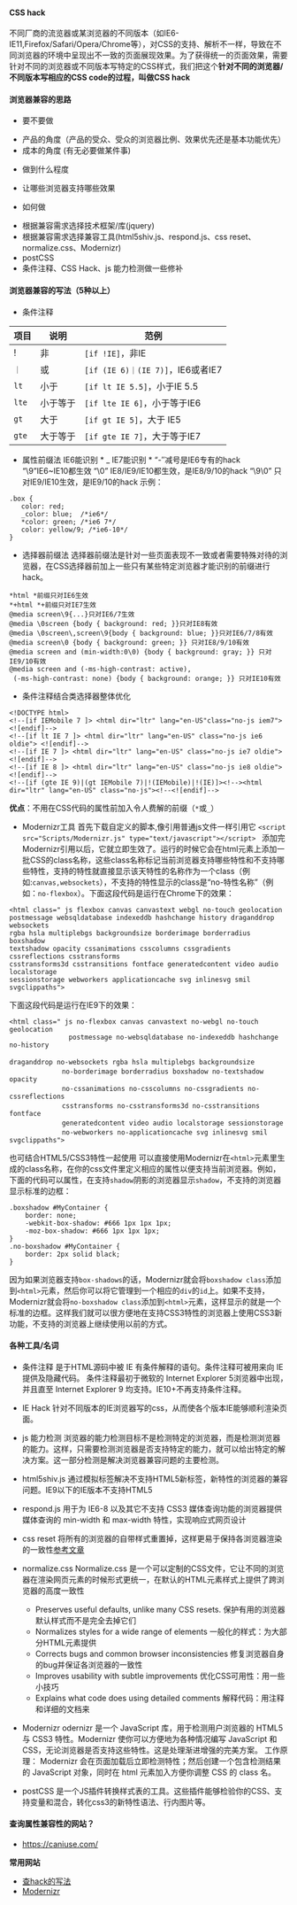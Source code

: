 #### CSS hack
不同厂商的流览器或某浏览器的不同版本（如IE6-IE11,Firefox/Safari/Opera/Chrome等），对CSS的支持、解析不一样，导致在不同浏览器的环境中呈现出不一致的页面展现效果。为了获得统一的页面效果，需要针对不同的浏览器或不同版本写特定的CSS样式，我们把这个**针对不同的浏览器/不同版本写相应的CSS code的过程，叫做CSS hack**
#### 浏览器兼容的思路
- 要不要做
 * 产品的角度（产品的受众、受众的浏览器比例、效果优先还是基本功能优先）
 * 成本的角度 (有无必要做某件事)

- 做到什么程度
 * 让哪些浏览器支持哪些效果

- 如何做
 * 根据兼容需求选择技术框架/库(jquery)
 * 根据兼容需求选择兼容工具(html5shiv.js、respond.js、css reset、normalize.css、Modernizr)
 * postCSS
 * 条件注释、CSS Hack、js 能力检测做一些修补

#### 浏览器兼容的写法（5种以上）
-  条件注释

|项目|说明|范例|
|---|---|---|
|!|非|`[if !IE]`，非IE|
|`｜`|或|`[if (IE 6)｜(IE 7)]`，IE6或者IE7|
|`lt`|小于|`[if lt IE 5.5]`，小于IE 5.5|
|`lte`|小于等于|`[if lte IE 6]`，小于等于IE6|
|`gt`|大于|`[if gt IE 5]`，大于 IE5|
|`gte`|大于等于|`[if gte IE 7]`，大于等于IE7|

- 属性前缀法
  IE6能识别 * _
  IE7能识别 *
“-″减号是IE6专有的hack
“\9”IE6~IE10都生效
“\0” IE8/IE9/IE10都生效，是IE8/9/10的hack
“\9\0” 只对IE9/IE10生效，是IE9/10的hack
示例：
```
.box {
   color: red;
   _color: blue;  /*ie6*/
   *color: green; /*ie6 7*/
   color: yellow/9; /*ie6-10*/
}
```
- 选择器前缀法
选择器前缀法是针对一些页面表现不一致或者需要特殊对待的浏览器，在CSS选择器前加上一些只有某些特定浏览器才能识别的前缀进行hack。
```
*html *前缀只对IE6生效 
*+html *+前缀只对IE7生效 
@media screen\9{...}只对IE6/7生效 
@media \0screen {body { background: red; }}只对IE8有效 
@media \0screen\,screen\9{body { background: blue; }}只对IE6/7/8有效 
@media screen\0 {body { background: green; }} 只对IE8/9/10有效 
@media screen and (min-width:0\0) {body { background: gray; }} 只对IE9/10有效 
@media screen and (-ms-high-contrast: active),
 (-ms-high-contrast: none) {body { background: orange; }} 只对IE10有效
```
- 条件注释结合类选择器整体优化
```
<!DOCTYPE html> 
<!--[if IEMobile 7 ]> <html dir="ltr" lang="en-US"class="no-js iem7"> <![endif]--> 
<!--[if lt IE 7 ]> <html dir="ltr" lang="en-US" class="no-js ie6 oldie"> <![endif]--> 
<!--[if IE 7 ]> <html dir="ltr" lang="en-US" class="no-js ie7 oldie"> <![endif]--> 
<!--[if IE 8 ]> <html dir="ltr" lang="en-US" class="no-js ie8 oldie"> <![endif]--> 
<!--[if (gte IE 9)|(gt IEMobile 7)|!(IEMobile)|!(IE)]><!--><html dir="ltr" lang="en-US" class="no-js"><!--<![endif]-->
```
  **优点**：不用在CSS代码的属性前加入令人费解的前缀（`*`或`_`）
- Modernizr工具
首先下载自定义的脚本,像引用普通js文件一样引用它
`<script src="Scripts/Modernizr.js" type="text/javascript"></script>
`
添加完Modernizr引用以后，它就立即生效了。运行的时候它会在html元素上添加一批CSS的class名称，这些class名称标记当前浏览器支持哪些特性和不支持哪些特性，支持的特性就直接显示该天特性的名称作为一个class（例如:`canvas,websockets`），不支持的特性显示的class是“no-特性名称”（例如：`no-flexbox`）。下面这段代码是运行在Chrome下的效果：
```
<html class=" js flexbox canvas canvastext webgl no-touch geolocation 
postmessage websqldatabase indexeddb hashchange history draganddrop websockets
rgba hsla multiplebgs backgroundsize borderimage borderradius boxshadow 
textshadow opacity cssanimations csscolumns cssgradients cssreflections csstransforms 
csstransforms3d csstransitions fontface generatedcontent video audio localstorage
sessionstorage webworkers applicationcache svg inlinesvg smil svgclippaths">
```
下面这段代码是运行在IE9下的效果：
```
<html class=" js no-flexbox canvas canvastext no-webgl no-touch geolocation 
               postmessage no-websqldatabase no-indexeddb hashchange no-history 
　　　　　　　 
draganddrop no-websockets rgba hsla multiplebgs backgroundsize 
　　　　　　　　no-borderimage borderradius boxshadow no-textshadow opacity 
　　　　　　　　no-cssanimations no-csscolumns no-cssgradients no-cssreflections
　　　　　　　　csstransforms no-csstransforms3d no-csstransitions fontface 
　　　　　　　　generatedcontent video audio localstorage sessionstorage 
　　　　　　　　no-webworkers no-applicationcache svg inlinesvg smil svgclippaths">
```
也可结合HTML5/CSS3特性一起使用
可以直接使用Modernizr在`<html>`元素里生成的class名称，在你的css文件里定义相应的属性以便支持当前浏览器。例如，下面的代码可以属性，在支持`shadow`阴影的浏览器显示`shadow`，不支持的浏览器显示标准的边框：
```
.boxshadow #MyContainer {
    border: none;
    -webkit-box-shadow: #666 1px 1px 1px;
    -moz-box-shadow: #666 1px 1px 1px;
}
.no-boxshadow #MyContainer {
    border: 2px solid black;
}
```
因为如果浏览器支持`box-shadows`的话，Modernizr就会将`boxshadow class`添加到`<html>`元素，然后你可以将它管理到一个相应的`div`的`id`上。如果不支持，Modernizr就会将`no-boxshadow class`添加到`<html>`元素，这样显示的就是一个标准的边框。这样我们就可以很方便地在支持CSS3特性的浏览器上使用CSS3新功能，不支持的浏览器上继续使用以前的方式。

#### 各种工具/名词
 * 条件注释
 是于HTML源码中被 IE 有条件解释的语句。条件注释可被用来向 IE提供及隐藏代码。 条件注释最初于微软的 Internet Explorer 5浏览器中出现，并且直至 Internet Explorer 9 均支持。IE10+不再支持条件注释。
 * IE Hack
针对不同版本的IE浏览器写的css，从而使各个版本IE能够顺利渲染页面。
 * js 能力检测
浏览器的能力检测目标不是检测特定的浏览器，而是检测浏览器的能力。这样，只需要检测浏览器是否支持特定的能力，就可以给出特定的解决方案。这一部分检测是解决浏览器兼容问题的主要检测。
 * html5shiv.js
通过模拟标签解决不支持HTML5新标签，新特性的浏览器的兼容问题。IE9以下的IE版本不支持HTML5
 * respond.js
用于为 IE6-8 以及其它不支持 CSS3 媒体查询功能的浏览器提供媒体查询的 min-width 和 max-width 特性，实现响应式网页设计
 * css reset
将所有的浏览器的自带样式重置掉，这样更易于保持各浏览器渲染的一致性[参考文章](https://segmentfault.com/a/1190000003021766)
 * normalize.css
Normalize.css 是一个可以定制的CSS文件，它让不同的浏览器在渲染网页元素的时候形式更统一，在默认的HTML元素样式上提供了跨浏览器的高度一致性
   -  Preserves useful defaults, unlike many CSS resets.
    保护有用的浏览器默认样式而不是完全去掉它们
   - Normalizes styles for a wide range of elements
    一般化的样式：为大部分HTML元素提供
   - Corrects bugs and common browser inconsistencies
    修复浏览器自身的bug并保证各浏览器的一致性
   - Improves usability with subtle improvements
    优化CSS可用性：用一些小技巧
   - Explains what code does using detailed comments
    解释代码：用注释和详细的文档来

 * Modernizr
odernizr 是一个 JavaScript 库，用于检测用户浏览器的 HTML5 与 CSS3 特性。Modernizr 使你可以方便地为各种情况编写 JavaScript 和 CSS，无论浏览器是否支持这些特性。这是处理渐进增强的完美方案。
工作原理：
Modernizr 会在页面加载后立即检测特性；然后创建一个包含检测结果的 JavaScript 对象，同时在 html 元素加入方便你调整 CSS 的 class 名。
 * postCSS
是一个JS插件转换样式表的工具。这些插件能够检验你的CSS、支持变量和混合，转化css3的新特性语法、行内图片等。

#### 查询属性兼容性的网站？
- https://caniuse.com/

**常用网站**
- [查hack的写法](http://browserhacks.com/)
- [Modernizr](https://github.com/Modernizr/Modernizr)
